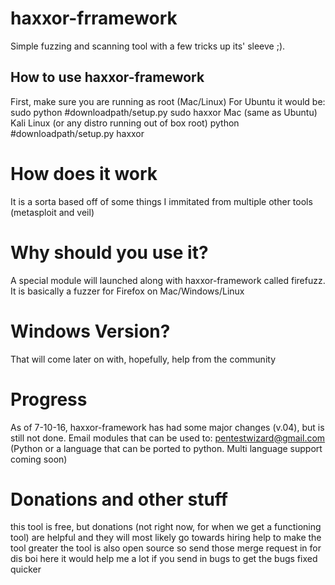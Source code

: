 
# haxxor-frramework
Simple fuzzing and scanning tool with a few tricks up its' sleeve ;).
## How to use haxxor-framework
First, make sure you are running as root (Mac/Linux)
For Ubuntu it would be:
  sudo python #downloadpath/setup.py
  sudo haxxor
Mac (same as Ubuntu)
Kali Linux (or any distro running out of box root)
  python #downloadpath/setup.py
  haxxor
# How does it work
It is a sorta based off of some things I immitated from multiple other tools (metasploit and veil)
# Why should you use it?
A special module will launched along with haxxor-framework called firefuzz. It is basically a fuzzer for Firefox on Mac/Windows/Linux
# Windows Version?
That will come later on with, hopefully, help from the community
# Progress
As of 7-10-16, haxxor-framework has had some major changes (v.04), but is still not done. Email modules that can be used to: pentestwizard@gmail.com (Python or a language that can be ported to python. Multi language support coming soon)
# Donations and other stuff
this tool is free, but donations (not right now, for when we get a functioning tool) are helpful and they will most likely go towards hiring help to make the tool greater
the tool is also open source so send those merge request in for dis boi here
it would help me a lot if you send in bugs to get the bugs fixed quicker
